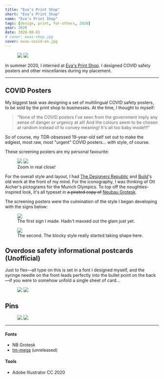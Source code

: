 ```yaml
---
title: "Eva’s Print Shop"
short: "Eva’s Print Shop"
name: "Eva’s Print Shop"
tags: [design, print, for-others, 2020]
year: 2020
date: 2020-08-01
# cover: evas-shop.jpg
cover: evas-covid-en.jpg
---
```


<figure>
  <div class="img2">
    <img src="{{ site.baseurl }}/assets/img/evas-shop.jpg">
    <img src="{{ site.baseurl }}/assets/img/evas-shop-2.jpg">
  </div>
</figure>

In summer 2020, I interned at [Eva's Print Shop](https://www.evas.ca/what-we-do/print-shop/). I designed COVID safety posters and other miscellanies during my placement.

* * *

## COVID Posters

My biggest task was designing a set of multilingual COVID safety posters, to be sold by the print shop to businesses. At the time, I thought to myself:

> "None of the COVID posters I've seen from the government imply any sense of danger or urgency at all! And the colours seem to be chosen at random instead of to convey meaning! It's all too baby mode!!!"

So of course, my TDR-obsessed 19-year-old self set out to make the edgiest, most raw, most "urgent" COVID posters… with style, of course.

These screening posters are my personal favourite:

<figure>
  <div class="img2m">
    <img src="{{ site.baseurl }}/assets/img/evas-covid-en.jpg">
    <img src="{{ site.baseurl }}/assets/img/evas-covid-fr.jpg">
  </div>
  <figcaption>Zoom in real close!</figcaption>
</figure>

For the overall style and layout, I had [The Designers Republic](https://www.thedesignersrepublic.com/) and [Build](https://www.studio.build/)'s old work at the front of my mind. For the iconography, I was thinking of Otl Aicher's pictograms for the Munich Olympics. To top off the noughties-inspired look, it's all typeset in ~~a pirated copy of~~ [Neubau Grotesk](https://neubauladen.com/product/nb-grotesk-std-edition/).

The screening posters were the culmination of the style I began developing with the signs below:

<figure>
  <img src="{{ site.baseurl }}/assets/img/evas-mask.jpg">
  <figcaption>The first sign I made. Hadn't maxxed out the glam just yet.</figcaption>
</figure>

<figure>
  <img src="{{ site.baseurl }}/assets/img/evas-seating.jpg">
  <figcaption>The second. The blocky style really started taking shape here.</figcaption>
</figure>



## Overdose safety informational postcards (Unofficial)

Just to flex—all type on this is set in a font I designed myself, and the syringe needle on the front leads perfectly into the bullet point on the back—if you were to somehow unfold a single sheet of card\.\.\.

<figure>
  <div class="img2">
    <img src="{{ site.baseurl }}/assets/img/evas-overdose-front.jpg">
    <img src="{{ site.baseurl }}/assets/img/evas-overdose-back.jpg">
  </div>
  <!-- <figcaption>So stock image looking, I know…</figcaption> -->
</figure>



## Pins

<figure style="margin-top:.5em">
  <div class="img2m">
    <img src="{{ site.baseurl }}/assets/img/evas-button-fall.png">
    <img src="{{ site.baseurl }}/assets/img/evas-button-summer.png">
  </div>
  <!-- <figcaption>So stock image looking, I know…</figcaption> -->
</figure>

* * *

#### Fonts
- NB Grotesk
- [tm-mega](/work/type/#tm-mega) (unreleased)

#### Tools
- Adobe Illustrator CC 2020